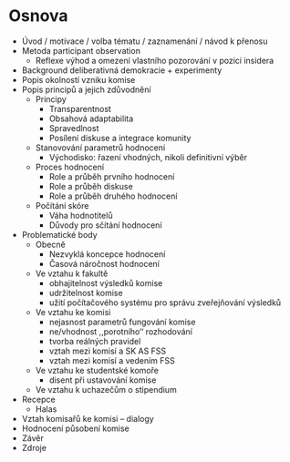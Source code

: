 # Osnova

- Úvod / motivace / volba tématu / zaznamenání / návod k přenosu
- Metoda participant observation
    - Reflexe výhod a omezení vlastního pozorování v pozici insidera
- Background deliberativná demokracie + experimenty
- Popis okolností vzniku komise
- Popis principů a jejich zdůvodnění
    - Principy
        - Transparentnost
        - Obsahová adaptabilita
        - Spravedlnost
        - Posílení diskuse a integrace komunity
    - Stanovování parametrů hodnocení
        - Východisko: řazení vhodných, nikoli definitivní výběr
    - Proces hodnocení
        - Role a průběh prvního hodnocení
        - Role a průběh diskuse
        - Role a průběh druhého hodnocení
    - Počítání skóre
        - Váha hodnotitelů
        - Důvody pro sčítání hodnocení
- Problematické body
    - Obecně
        - Nezvyklá koncepce hodnocení
        - Časová náročnost hodnocení
    - Ve vztahu k fakultě
        - obhajitelnost výsledků komise
        - udržitelnost komise
        - užití počítačového systému pro správu zveřejňování výsledků
    - Ve vztahu ke komisi
        - nejasnost parametrů fungování komise
        - ne/vhodnost ,,porotního‘‘ rozhodování
        - tvorba reálných pravidel
        - vztah mezi komisí a SK AS FSS
        - vztah mezi komisí a vedením FSS
    - Ve vztahu ke studentské komoře
        - disent při ustavování komise
    - Ve vztahu k uchazečům o stipendium
- Recepce
    - Halas
- Vztah komisařů ke komisi – dialogy
- Hodnocení působení komise
- Závěr
- Zdroje
